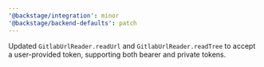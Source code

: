 ```yaml
---
'@backstage/integration': minor
'@backstage/backend-defaults': patch
---
```


Updated `GitlabUrlReader.readUrl` and `GitlabUrlReader.readTree` to accept a user-provided token, supporting both bearer and private tokens.
